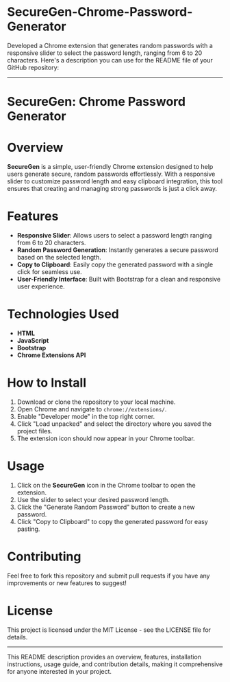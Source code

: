 # SecureGen-Chrome-Password-Generator
 Developed a Chrome extension that generates random passwords with a responsive slider to select the password length, ranging from 6 to 20 characters.
Here's a description you can use for the README file of your GitHub repository:

---

# SecureGen: Chrome Password Generator

# Overview

**SecureGen** is a simple, user-friendly Chrome extension designed to help users generate secure, random passwords effortlessly. With a responsive slider to customize password length and easy clipboard integration, this tool ensures that creating and managing strong passwords is just a click away.

# Features

- **Responsive Slider**: Allows users to select a password length ranging from 6 to 20 characters.
- **Random Password Generation**: Instantly generates a secure password based on the selected length.
- **Copy to Clipboard**: Easily copy the generated password with a single click for seamless use.
- **User-Friendly Interface**: Built with Bootstrap for a clean and responsive user experience.

# Technologies Used

- **HTML**
- **JavaScript**
- **Bootstrap**
- **Chrome Extensions API**

# How to Install

1. Download or clone the repository to your local machine.
2. Open Chrome and navigate to `chrome://extensions/`.
3. Enable "Developer mode" in the top right corner.
4. Click "Load unpacked" and select the directory where you saved the project files.
5. The extension icon should now appear in your Chrome toolbar.

# Usage

1. Click on the **SecureGen** icon in the Chrome toolbar to open the extension.
2. Use the slider to select your desired password length.
3. Click the "Generate Random Password" button to create a new password.
4. Click "Copy to Clipboard" to copy the generated password for easy pasting.

# Contributing

Feel free to fork this repository and submit pull requests if you have any improvements or new features to suggest!

# License

This project is licensed under the MIT License - see the LICENSE file for details.

---

This README description provides an overview, features, installation instructions, usage guide, and contribution details, making it comprehensive for anyone interested in your project.
